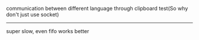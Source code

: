 communication between different language through clipboard test(So why don't just use socket)

----
super slow, even fifo works better
